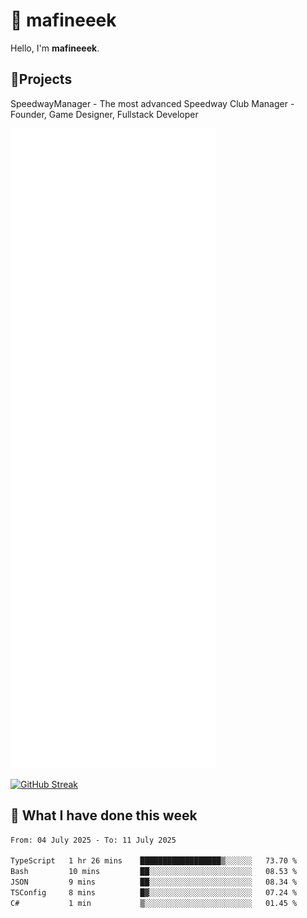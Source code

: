 # 👋 mafineeek
Hello, I'm **mafineeek**.

## 📝Projects

SpeedwayManager - The most advanced Speedway Club Manager - Founder, Game Designer, Fullstack Developer


![](./github-metrics.svg)

[![GitHub Streak](https://streak-stats.demolab.com/?user=mafineeek)](https://git.io/streak-stats)

## 📰 What I have done this week
<!--START_SECTION:waka-->

```txt
From: 04 July 2025 - To: 11 July 2025

TypeScript   1 hr 26 mins    ██████████████████▒░░░░░░   73.70 %
Bash         10 mins         ██░░░░░░░░░░░░░░░░░░░░░░░   08.53 %
JSON         9 mins          ██░░░░░░░░░░░░░░░░░░░░░░░   08.34 %
TSConfig     8 mins          █▓░░░░░░░░░░░░░░░░░░░░░░░   07.24 %
C#           1 min           ▒░░░░░░░░░░░░░░░░░░░░░░░░   01.45 %
```

<!--END_SECTION:waka-->
